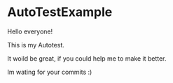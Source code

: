 # AutoTestExample
Hello everyone!

This is my Autotest. 

It woild be great, if you could help me to make it better. 

Im wating for your commits :)

